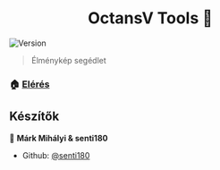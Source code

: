 <h1 align="center">OctansV Tools 👋</h1>
<p>
  <img alt="Version" src="https://img.shields.io/badge/version-1.5.29-blue.svg?cacheSeconds=2592000" />
</p>

> Élménykép segédlet

### 🏠 [Elérés](tools.octans.hu)

## Készítők

👤 **Márk Mihályi & senti180**

* Github: [@senti180](https://github.com/senti180)
